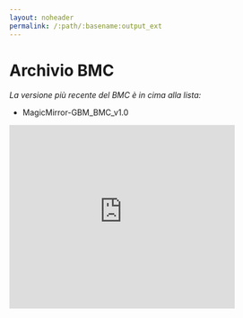 ```yaml
---
layout: noheader
permalink: /:path/:basename:output_ext
---
```


# Archivio BMC

_La versione più recente del BMC è in cima alla lista:_

- MagicMirror-GBM_BMC_v1.0

<iframe src="https://onedrive.live.com/embed?cid=2E4112FCD9582D6B&resid=2E4112FCD9582D6B%2167905&authkey=AMABSOOH6N-ZQ80&em=2" width="402" height="327" frameborder="0" scrolling="no"></iframe>
